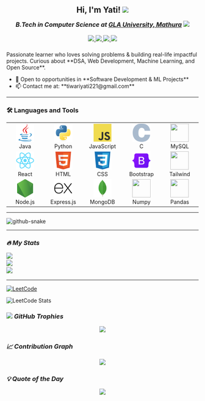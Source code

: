 
<h2 align="center" > Hi, I'm Yati! 
 <img width="50" src="https://media.giphy.com/media/hvRJCLFzcasrR4ia7z/giphy.gif" />
 <br>
 <p style="font-size: 16px;"> 
   <em>B.Tech in Computer Science at <a href="https://www.gla.ac.in/">GLA University, Mathura</a> 
   <img src="https://media.giphy.com/media/QssGEmpkyEOhBCb7e1/giphy.gif" width="30"> 
   </em>
 </p>
</h2>

<div align="center">
  <a href="https://www.linkedin.com/in/yati-tiwari-" target="_blank">
    <img src="https://img.shields.io/static/v1?message=LinkedIn&logo=linkedin&label=&color=0077B5&logoColor=white&labelColor=&style=for-the-badge" height="25" />
  </a>
  <a href="mailto:tiwariyati221@gmail.com" target="_blank">
    <img src="https://img.shields.io/static/v1?message=Gmail&logo=gmail&label=&color=D14836&logoColor=white&labelColor=&style=for-the-badge" height="25" />
  </a>
  <a href="https://leetcode.com/u/yatitiwari/" target="_blank">
    <img src="https://img.shields.io/badge/LeetCode-Yati-orange?style=for-the-badge&logo=leetcode" height="25" />
  </a>
  <a href="https://codeforces.com/profile/Yati-Tiwari" target="_blank">
    <img src="https://img.shields.io/badge/Codeforces-Yati-blue?style=for-the-badge&logo=codeforces" height="25" />
  </a>
</div>

###

<div>
<p align="left">
   Passionate learner who loves solving problems & building real-life impactful projects.  
   Curious about **DSA, Web Development, Machine Learning, and Open Source**.  
 <ul>
 <li>💼 Open to opportunities in **Software Development & ML Projects**</li>
 <li>📫 Contact me at: **tiwariyati221@gmail.com**</li>
 </ul>
</p>
</div>

---

<h3 align="left">🛠 Languages and Tools</h3>

<div align="left">
 <table>
  <tr>
    <td align="center" width="96">
      <img src="https://raw.githubusercontent.com/devicons/devicon/master/icons/java/java-original.svg" width="48" height="48" />
      <br>Java
    </td>
    <td align="center" width="96">
      <img src="https://raw.githubusercontent.com/devicons/devicon/master/icons/python/python-original.svg" width="48" height="48" />
      <br>Python
    </td>
    <td align="center" width="96">
      <img src="https://raw.githubusercontent.com/devicons/devicon/master/icons/javascript/javascript-original.svg" width="48" height="48" />
      <br>JavaScript
    </td>
    <td align="center" width="96">
      <img src="https://raw.githubusercontent.com/devicons/devicon/master/icons/c/c-original.svg" width="48" height="48" />
      <br>C
    </td>
   <td align="center" width="96">
      <img src="https://cdn.jsdelivr.net/gh/devicons/devicon/icons/mysql/mysql-original.svg" width="48" height="48" />
      <br>MySQL
    </td>
  </tr>
  <tr>
    <td align="center" width="96">
      <img src="https://raw.githubusercontent.com/devicons/devicon/master/icons/react/react-original.svg" width="48" height="48" />
      <br>React
    </td>
    <td align="center" width="96">
      <img src="https://raw.githubusercontent.com/devicons/devicon/master/icons/html5/html5-original.svg" width="48" height="48" />
      <br>HTML
    </td>
    <td align="center" width="96">
      <img src="https://raw.githubusercontent.com/devicons/devicon/master/icons/css3/css3-original.svg" width="48" height="48" />
      <br>CSS
    </td>
    <td align="center" width="96">
      <img src="https://raw.githubusercontent.com/devicons/devicon/master/icons/bootstrap/bootstrap-original.svg" width="48" height="48" />
      <br>Bootstrap
    </td>
   <td align="center" width="96">
      <img src="https://www.vectorlogo.zone/logos/tailwindcss/tailwindcss-icon.svg" width="48" height="48" />
      <br>Tailwind
    </td>
  </tr>
  <tr>
    <td align="center" width="96">
      <img src="https://raw.githubusercontent.com/devicons/devicon/master/icons/nodejs/nodejs-original.svg" width="48" height="48" />
      <br>Node.js
    </td>
    <td align="center" width="96">
      <img src="https://raw.githubusercontent.com/devicons/devicon/master/icons/express/express-original.svg" width="48" height="48" />
      <br>Express.js
    </td>
    <td align="center" width="96">
      <img src="https://raw.githubusercontent.com/devicons/devicon/master/icons/mongodb/mongodb-original.svg" width="48" height="48" />
      <br>MongoDB
    </td>
   <td align="center" width="96">
      <img src="https://cdn.jsdelivr.net/gh/devicons/devicon/icons/numpy/numpy-original.svg" width="48" height="48" />
      <br>Numpy
    </td>
   <td align="center" width="96">
      <img src="https://cdn.simpleicons.org/pandas/150458" width="48" height="48" />
      <br>Pandas
    </td>
  </tr>
 </table>
</div>

---

<picture>
  <source media="(prefers-color-scheme: dark)" srcset="https://raw.githubusercontent.com/Yati-Tiwari/Yati-Tiwari/output/github-snake-dark.svg" />
  <source media="(prefers-color-scheme: light)" srcset="https://raw.githubusercontent.com/Yati-Tiwari/Yati-Tiwari/output/github-snake.svg" />
  <img alt="github-snake" src="https://raw.githubusercontent.com/Yati-Tiwari/Yati-Tiwari/output/github-snake.svg" />
</picture>

---

<h3 align="left"><em>🔥   My Stats </em></h3>

<div align="left">
  <img src="https://github-readme-stats.vercel.app/api?username=Yati-Tiwari&theme=dark&hide_border=false" />
  <br/>
  <img src="https://nirzak-streak-stats.vercel.app/?user=Yati-Tiwari&theme=dark&hide_border=false" />
  <br/>
  <img src="https://github-readme-stats.vercel.app/api/top-langs/?username=Yati-Tiwari&theme=dark&layout=compact" />
</div>

---

[![LeetCode](https://img.shields.io/badge/LeetCode-Yati-orange?style=for-the-badge&logo=leetcode)](https://leetcode.com/u/yatitiwari/)

![LeetCode Stats](https://leetcard.jacoblin.cool/yatitiwari?theme=dark&font=baloo)

<div align="center">
  <h3 align="left"><img src="https://media.giphy.com/media/ZCN6F3FAkwsyOGU2RS/giphy.gif" width="60"> <em>GitHub Trophies </em></h3>
  <img src="https://github-profile-trophy.vercel.app?username=Yati-Tiwari&theme=dracula&column=-1&row=1" height="150" />
  
  <h3 align="left"><em>📈 Contribution Graph</em></h3>
  <img src="https://github-readme-activity-graph.vercel.app/graph?username=Yati-Tiwari&theme=react-dark&hide_border=true" />
  
  <h3 align="left"><em>💡 Quote of the Day</em></h3>
  <img src="https://quotes-github-readme.vercel.app/api?type=horizontal&theme=radical" />
</div>

